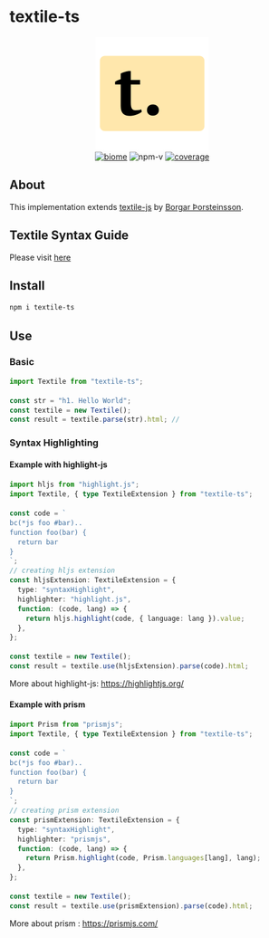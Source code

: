 # textile-ts

<div align="center">
    <img alt="textile-logo" src="textile-logo.svg">
  <div>
    <a href="https://biomejs.dev"><img alt="biome" src="https://img.shields.io/badge/Checked_with-Biome-60a5fa?style=flat&logo=biome"><a>  <img alt="npm-v" src="https://img.shields.io/npm/v/textile-ts?logo=npm"> <a href="https://phothinmg.github.io/textile-ts/mcr/index.html"><img alt="coverage" src="https://img.shields.io/badge/coverage-96.0-brightgreen?style=flat"></a>
  </div>
</div>

## About

This implementation extends [textile-js][textilejs] by [Borgar Þorsteinsson][borgar].

## Textile Syntax Guide

Please visit [here][textile-web]

## Install

```bash
npm i textile-ts
```

## Use

### Basic

```ts
import Textile from "textile-ts";

const str = "h1. Hello World";
const textile = new Textile();
const result = textile.parse(str).html; //
```

### Syntax Highlighting

#### Example with highlight-js

```ts
import hljs from "highlight.js";
import Textile, { type TextileExtension } from "textile-ts";

const code = `
bc(*js foo #bar)..
function foo(bar) {
  return bar
}
`;
// creating hljs extension
const hljsExtension: TextileExtension = {
  type: "syntaxHighlight",
  highlighter: "highlight.js",
  function: (code, lang) => {
    return hljs.highlight(code, { language: lang }).value;
  },
};

const textile = new Textile();
const result = textile.use(hljsExtension).parse(code).html;
```

More about highlight-js: https://highlightjs.org/

#### Example with prism

```ts
import Prism from "prismjs";
import Textile, { type TextileExtension } from "textile-ts";

const code = `
bc(*js foo #bar)..
function foo(bar) {
  return bar
}
`;
// creating prism extension
const prismExtension: TextileExtension = {
  type: "syntaxHighlight",
  highlighter: "prismjs",
  function: (code, lang) => {
    return Prism.highlight(code, Prism.languages[lang], lang);
  },
};

const textile = new Textile();
const result = textile.use(prismExtension).parse(code).html;
```

More about prism : https://prismjs.com/

<!-- Definition -->

[textilejs]: https://github.com/borgar/textile-js
[textile-web]: https://textile-lang.com/
[borgar]: https://github.com/borgar
[biome]: https://biomejs.dev
[biome-check]: https://img.shields.io/badge/Checked_with-Biome-60a5fa?style=flat&logo=biome
[npm-version]: https://img.shields.io/npm/v/textile-ts?logo=npm
[cover]: https://img.shields.io/badge/coverage-96.0-brightgreen?style=flat
